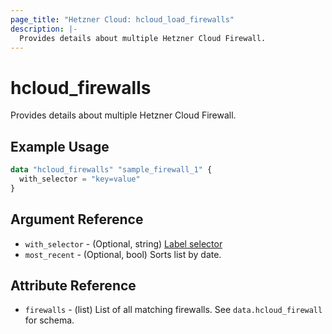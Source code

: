 ```yaml
---
page_title: "Hetzner Cloud: hcloud_load_firewalls"
description: |-
  Provides details about multiple Hetzner Cloud Firewall.
---
```


# hcloud_firewalls

Provides details about multiple Hetzner Cloud Firewall.

## Example Usage

```terraform
data "hcloud_firewalls" "sample_firewall_1" {
  with_selector = "key=value"
}
```

## Argument Reference

- `with_selector` - (Optional, string) [Label selector](https://docs.hetzner.cloud/reference/cloud#label-selector)
- `most_recent` - (Optional, bool) Sorts list by date.

## Attribute Reference

- `firewalls` - (list) List of all matching firewalls. See `data.hcloud_firewall` for schema.
